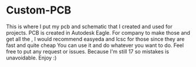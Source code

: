 # Custom-PCB
This is where I put my pcb and schematic that I created and used for projects.
PCB is created in Autodesk Eagle.
For company to make those and get all the , I would recommend easyeda and lcsc for those since they are fast and quite cheap
You can use it and do whatever you want to do.
Feel free to put any request or issues. Because I'm still 17 so mistakes is unavoidable.
Enjoy :)
